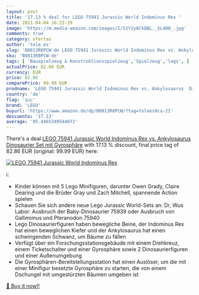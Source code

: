 ```yaml
---
layout: post
title: '17.13 % deal for LEGO 75941 Jurassic World Indominus Rex '
date: 2021-04-04 16:23:29
image: 'https://m.media-amazon.com/images/I/51Y2y8CkQBL._SL400_.jpg'
comments: true
category: ofertas
author: 'tole.es'
slug: 'B0813R8PCW-de LEGO 75941 Jurassic World Indominus Rex vs. Ankylosaurus...'
sku: 'B0813R8PCW-de'
tags: [ 'Bauspielzeug & Konstruktionsspielzeug','Spielzeug','lego', ]
actualPrice: 82.86 EUR
currency: EUR
price: 82.86
comparePrice: 99.99 EUR
prodname: 'LEGO 75941 Jurassic World Indominus Rex vs. Ankylosaurus  Dinosaurier Set mit Gyrosphäre'
country: 'de'
flag: '🇩🇪'
brand: 'LEGO'
buyurl: 'https://www.amazon.de/dp/B0813R8PCW/?tag=tolees0ca-21'
descuento: '17.13'
average: '95.4465349544072'
---
```


There's a deal [LEGO 75941 Jurassic World Indominus Rex vs. Ankylosaurus  Dinosaurier Set mit Gyrosphäre](https://www.amazon.de/dp/B0813R8PCW/?tag=tolees0ca-21)  with  17.13 % discount, final price tag of  82.86 EUR (original: 99.99 EUR) here:

[![LEGO 75941 Jurassic World Indominus Rex ](https://m.media-amazon.com/images/I/51Y2y8CkQBL._SL400_.jpg)](https://www.amazon.de/dp/B0813R8PCW/?tag=tolees0ca-21)

ℹ️:

- Kinder können mit 5 Lego Minifiguren, darunter Owen Grady, Claire Dearing und die Brüder Gray und Zach Mitchell, spannende Action spielen
- Schauen Sie sich andere neue Lego Jurassic World-Sets an: Dr, Wus Labor: Ausbruch der Baby-Dinosaurier 75939 oder Ausbruch von Gallimimus und Pteranodon 75940
- Lego Dinosaurierfiguren haben bewegliche Beine, der Indominus Rex hat einen beweglichen Kiefer und der Ankylosaurus hat einen schwingenden Schwanz, um Bäume zu fällen
- Verfügt über ein Forschungsstationsgebäude mit einem Drehkreuz, einem Ticketschalter und einer Gyrosphäre sowie 2 Dinosaurierfiguren und einer Außenumgebung
- Die Gyrosphären-Bereitstellungsstation hat einen Auslöser, um die mit einer Minifigur besetzte Gyrosphäre zu starten, die von einem Dschungel mit umgestürzten Bäumen umgeben ist

[🛒 Buy it now!!](https://www.amazon.de/dp/B0813R8PCW/?tag=tolees0ca-21)
